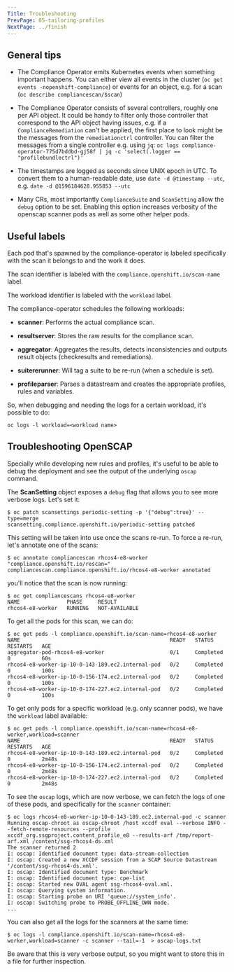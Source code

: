 ```yaml
---
Title: Troubleshooting
PrevPage: 05-tailoring-profiles
NextPage: ../finish
---
```

General tips
------------

* The Compliance Operator emits Kubernetes events when something
  important happens. You can either view all events in the cluster (`oc get events
  -nopenshift-compliance`) or events for an object, e.g. for a scan
  (`oc describe compliancescan/$scan`)

* The Compliance Operator consists of several controllers, roughly
  one per API object. It could be handy to filter only those controller that correspond to
  the API object having issues, e.g. if a `ComplianceRemediation` can't be applied,
  the first place to look might be the messages from the `remediationctrl` controller.
  You can filter the messages from a single controller e.g. using `jq`:
  `oc logs compliance-operator-775d7bddbd-gj58f | jq -c 'select(.logger == "profilebundlectrl")' `

* The timestamps are logged as seconds since UNIX epoch in UTC. To convert
  them to a human-readable date, use
  `date -d @timestamp --utc`, e.g. `date -d @1596184628.955853 --utc`

* Many CRs, most importantly `ComplianceSuite` and `ScanSetting` allow
  the `debug` option to be set. Enabling this option increases verbosity
  of the openscap scanner pods as well as some other helper pods.

Useful labels
-------------

Each pod that's spawned by the compliance-operator is labeled specifically with
the scan it belongs to and the work it does.

The scan identifier is labeled with the `compliance.openshift.io/scan-name`
label.

The workload identifier is labeled with the `workload` label.

The compliance-operator schedules the following workloads:

* **scanner**: Performs the actual compliance scan.

* **resultserver**: Stores the raw results for the compliance scan.

* **aggregator**: Aggregates the results, detects inconsistencies and outputs
  result objects (checkresults and remediations).

* **suitererunner**: Will tag a suite to be re-run (when a schedule is set).

* **profileparser**: Parses a datastream and creates the appropriate profiles,
  rules and variables.

So, when debugging and needing the logs for a certain workload, it's possible
to do:

```
oc logs -l workload=<workload name>
```


Troubleshooting OpenSCAP
------------------------

Specially while developing new rules and profiles, it's useful to be able to debug the deployment
and see the output of the underlying `oscap` command.

The **ScanSetting** object exposes a `debug` flag that allows you to see more verbose logs.
Let's set it:

```
$ oc patch scansettings periodic-setting -p '{"debug":true}' --type=merge
scansetting.compliance.openshift.io/periodic-setting patched
```

This setting will be taken into use once the scans re-run. To force a re-run, let's
annotate one of the scans:

```
$ oc annotate compliancescan rhcos4-e8-worker "compliance.openshift.io/rescan="
compliancescan.compliance.openshift.io/rhcos4-e8-worker annotated
```

you'll notice that the scan is now running:

```
$ oc get compliancescans rhcos4-e8-worker
NAME               PHASE     RESULT
rhcos4-e8-worker   RUNNING   NOT-AVAILABLE
```

To get all the pods for this scan, we can do:

```
$ oc get pods -l compliance.openshift.io/scan-name=rhcos4-e8-worker
NAME                                                READY   STATUS      RESTARTS   AGE
aggregator-pod-rhcos4-e8-worker                     0/1     Completed   0          60s
rhcos4-e8-worker-ip-10-0-143-189.ec2.internal-pod   0/2     Completed   0          100s
rhcos4-e8-worker-ip-10-0-156-174.ec2.internal-pod   0/2     Completed   0          100s
rhcos4-e8-worker-ip-10-0-174-227.ec2.internal-pod   0/2     Completed   0          100s
```

To get only pods for a specific workload (e.g. only scanner pods), we have the `workload`
label available:

```
$ oc get pods -l compliance.openshift.io/scan-name=rhcos4-e8-worker,workload=scanner
NAME                                                READY   STATUS      RESTARTS   AGE
rhcos4-e8-worker-ip-10-0-143-189.ec2.internal-pod   0/2     Completed   0          2m48s
rhcos4-e8-worker-ip-10-0-156-174.ec2.internal-pod   0/2     Completed   0          2m48s
rhcos4-e8-worker-ip-10-0-174-227.ec2.internal-pod   0/2     Completed   0          2m48s
```

To see the `oscap` logs, which are now verbose, we can fetch the logs of one of these pods,
and specifically for the `scanner` container:

```
$ oc logs rhcos4-e8-worker-ip-10-0-143-189.ec2.internal-pod -c scanner
Running oscap-chroot as oscap-chroot /host xccdf eval --verbose INFO --fetch-remote-resources --profile xccdf_org.ssgproject.content_profile_e8 --results-arf /tmp/report-arf.xml /content/ssg-rhcos4-ds.xml
The scanner returned 2
I: oscap: Identified document type: data-stream-collection
I: oscap: Created a new XCCDF session from a SCAP Source Datastream '/content/ssg-rhcos4-ds.xml'.
I: oscap: Identified document type: Benchmark
I: oscap: Identified document type: cpe-list
I: oscap: Started new OVAL agent ssg-rhcos4-oval.xml.
I: oscap: Querying system information.
I: oscap: Starting probe on URI 'queue://system_info'.
I: oscap: Switching probe to PROBE_OFFLINE_OWN mode.
...
```

You can also get all the logs for the scanners at the same time:

```
$ oc logs -l compliance.openshift.io/scan-name=rhcos4-e8-worker,workload=scanner -c scanner --tail=-1  > oscap-logs.txt
```

Be aware that this is very verbose output, so you might want to store this in a file for further
inspection.

